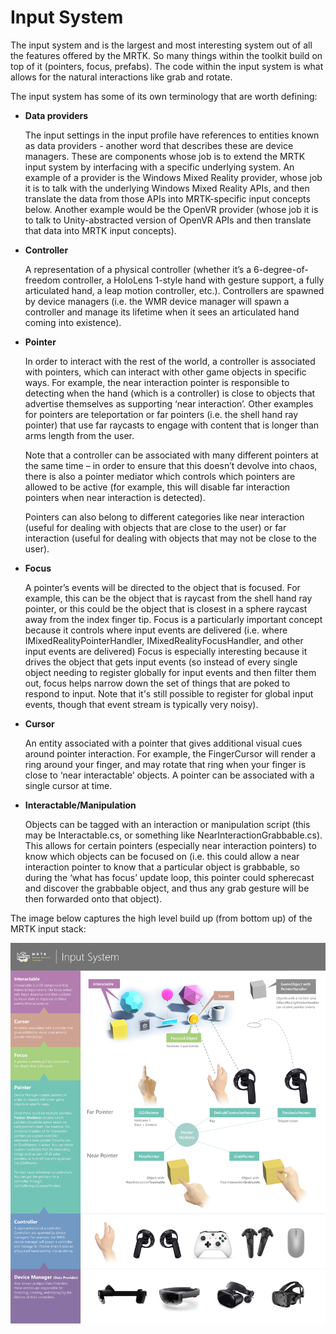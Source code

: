 # Input System

The input system and is the largest and most interesting system out of all the features offered by the MRTK.
So many things within the toolkit build on top of it (pointers, focus, prefabs). The code within the input
system is what allows for the natural interactions like grab and rotate.

The input system has some of its own terminology that are worth defining:

- **Data providers**

    The input settings in the input profile have references to entities known as data providers - another word
    that describes these are device managers. These are components whose job is to extend the MRTK input system
    by interfacing with a specific underlying system. An example of a provider is the Windows Mixed Reality provider,
    whose job it is to talk with the underlying Windows Mixed Reality APIs, and then translate the data from
    those APIs into MRTK-specific input concepts below. Another example would be the OpenVR provider (whose job it
    is to talk to Unity-abstracted version of OpenVR APIs and then translate that data into MRTK input concepts).

- **Controller**

    A representation of a physical controller (whether it’s a 6-degree-of-freedom controller, a HoloLens 1-style
    hand with gesture support, a fully articulated hand, a leap motion controller, etc.). Controllers are spawned
    by device managers (i.e. the WMR device manager will spawn a controller and manage its lifetime when it sees an
    articulated hand coming into existence).

- **Pointer**

    In order to interact with the rest of the world, a controller is associated with pointers, which can interact with
    other game objects in specific ways. For example, the near interaction pointer is responsible to detecting when
    the hand (which is a controller) is close to objects that advertise themselves as supporting ‘near interaction’.
    Other examples for pointers are teleportation or far pointers (i.e. the shell hand ray pointer) that use
    far raycasts to engage with content that is longer than arms length from the user.

    Note that a controller can be associated with many different pointers at the same time – in order to ensure that
    this doesn’t devolve into chaos, there is also a pointer mediator which controls which pointers are allowed to be
    active (for example, this will disable far interaction pointers when near interaction is detected).

    Pointers can also belong to different categories like near interaction (useful for dealing with objects that are
    close to the user) or far interaction (useful for dealing with objects that may not be close to the user).

- **Focus**

    A pointer’s events will be directed to the object that is focused. For example, this can be the object that is
    raycast from the shell hand ray pointer, or this could be the object that is closest in a sphere raycast away from
    the index finger tip. Focus is a particularly important concept because it controls where input events are
    delivered (i.e. where IMixedRealityPointerHandler, IMixedRealityFocusHandler, and other input events are delivered)
    Focus is especially interesting because it drives the object that gets input events (so instead of every single
    object needing to register globally for input events and then filter them out, focus helps narrow down the set of
    things that are poked to respond to input. Note that it's still possible to register for global input events,
    though that event stream is typically very noisy).

- **Cursor** 

    An entity associated with a pointer that gives additional visual cues around pointer interaction. For example, the FingerCursor will render a ring around your finger, and may rotate that ring when your finger is close to ‘near interactable’ objects. A pointer can be associated with a single cursor at time.

- **Interactable/Manipulation**

    Objects can be tagged with an interaction or manipulation script (this may be Interactable.cs, or something like
    NearInteractionGrabbable.cs). This allows for certain pointers (especially near interaction pointers) to know
    which objects can be focused on (i.e. this could allow a near interaction pointer to know that a particular
    object is grabbable, so during the ‘what has focus’ update loop, this pointer could spherecast and discover
    the grabbable object, and thus any grab gesture will be then forwarded onto that object).

The image below captures the high level build up (from bottom up) of the MRTK input stack:

![Input System Diagram](../../Documentation/Images/Input/MRTK_InputSystem.png)

